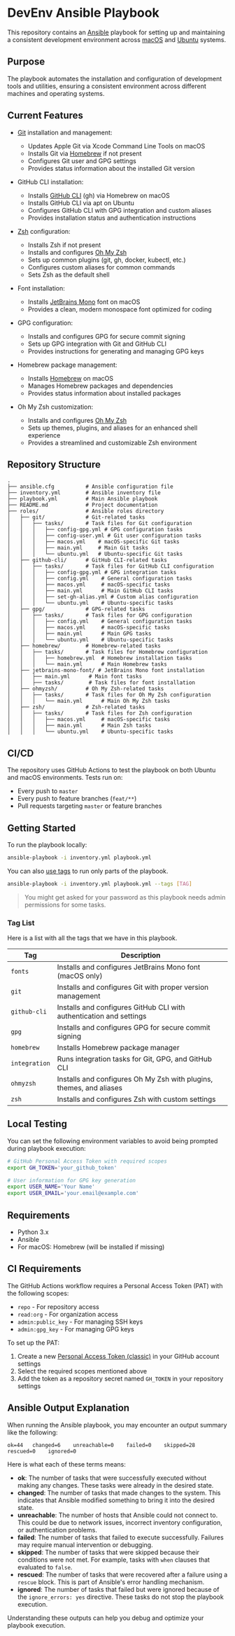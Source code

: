 # DevEnv Ansible Playbook

This repository contains an [Ansible](https://www.ansible.com/) playbook for setting up and maintaining a consistent development environment across [macOS](https://www.apple.com/macos/) and [Ubuntu](https://ubuntu.com/) systems.

## Purpose

The playbook automates the installation and configuration of development tools and utilities, ensuring a consistent environment across different machines and operating systems.

## Current Features

- [Git](https://git-scm.com/) installation and management:
  - Updates Apple Git via Xcode Command Line Tools on macOS
  - Installs Git via [Homebrew](https://brew.sh/) if not present
  - Configures Git user and GPG settings
  - Provides status information about the installed Git version

- GitHub CLI installation:
  - Installs [GitHub CLI](https://cli.github.com/) (gh) via Homebrew on macOS
  - Installs GitHub CLI via apt on Ubuntu
  - Configures GitHub CLI with GPG integration and custom aliases
  - Provides installation status and authentication instructions

- [Zsh](https://www.zsh.org/) configuration:
  - Installs Zsh if not present
  - Installs and configures [Oh My Zsh](https://ohmyz.sh/)
  - Sets up common plugins (git, gh, docker, kubectl, etc.)
  - Configures custom aliases for common commands
  - Sets Zsh as the default shell

- Font installation:
  - Installs [JetBrains Mono](https://www.jetbrains.com/lp/mono/) font on macOS
  - Provides a clean, modern monospace font optimized for coding

- GPG configuration:
  - Installs and configures GPG for secure commit signing
  - Sets up GPG integration with Git and GitHub CLI
  - Provides instructions for generating and managing GPG keys

- Homebrew package management:
  - Installs [Homebrew](https://brew.sh/) on macOS
  - Manages Homebrew packages and dependencies
  - Provides status information about installed packages

- Oh My Zsh customization:
  - Installs and configures [Oh My Zsh](https://ohmyz.sh/)
  - Sets up themes, plugins, and aliases for an enhanced shell experience
  - Provides a streamlined and customizable Zsh environment

## Repository Structure

```
.
├── ansible.cfg          # Ansible configuration file
├── inventory.yml        # Ansible inventory file
├── playbook.yml         # Main Ansible playbook
├── README.md            # Project documentation
├── roles/               # Ansible roles directory
│   ├── git/             # Git-related tasks
│   │   ├── tasks/       # Task files for Git configuration
│   │   │   ├── config-gpg.yml # GPG configuration tasks
│   │   │   ├── config-user.yml # Git user configuration tasks
│   │   │   ├── macos.yml    # macOS-specific Git tasks
│   │   │   ├── main.yml     # Main Git tasks
│   │   │   └── ubuntu.yml   # Ubuntu-specific Git tasks
│   ├── github-cli/      # GitHub CLI-related tasks
│   │   ├── tasks/       # Task files for GitHub CLI configuration
│   │   │   ├── config-gpg.yml # GPG integration tasks
│   │   │   ├── config.yml    # General configuration tasks
│   │   │   ├── macos.yml     # macOS-specific tasks
│   │   │   ├── main.yml      # Main GitHub CLI tasks
│   │   │   ├── set-gh-alias.yml # Custom alias configuration
│   │   │   └── ubuntu.yml    # Ubuntu-specific tasks
│   ├── gpg/             # GPG-related tasks
│   │   ├── tasks/       # Task files for GPG configuration
│   │   │   ├── config.yml    # General configuration tasks
│   │   │   ├── macos.yml     # macOS-specific tasks
│   │   │   ├── main.yml      # Main GPG tasks
│   │   │   └── ubuntu.yml    # Ubuntu-specific tasks
│   ├── homebrew/        # Homebrew-related tasks
│   │   ├── tasks/       # Task files for Homebrew configuration
│   │   │   ├── homebrew.yml  # Homebrew installation tasks
│   │   │   └── main.yml      # Main Homebrew tasks
│   ├── jetbrains-mono-font/ # JetBrains Mono font installation
│   │   ├── main.yml      # Main font tasks
│   │   ├── tasks/        # Task files for font installation
│   ├── ohmyzsh/         # Oh My Zsh-related tasks
│   │   ├── tasks/       # Task files for Oh My Zsh configuration
│   │   │   └── main.yml      # Main Oh My Zsh tasks
│   ├── zsh/             # Zsh-related tasks
│   │   ├── tasks/       # Task files for Zsh configuration
│   │   │   ├── macos.yml     # macOS-specific tasks
│   │   │   ├── main.yml      # Main Zsh tasks
│   │   │   └── ubuntu.yml    # Ubuntu-specific tasks
```

## CI/CD

The repository uses GitHub Actions to test the playbook on both Ubuntu and macOS environments. Tests run on:
- Every push to `master`
- Every push to feature branches (`feat/**`)
- Pull requests targeting `master` or feature branches

## Getting Started

To run the playbook locally:

```bash
ansible-playbook -i inventory.yml playbook.yml
```

You can also [use tags](https://docs.ansible.com/ansible/latest/playbook_guide/playbooks_tags.html) to run only parts of the playbook.

```bash
ansible-playbook -i inventory.yml playbook.yml --tags [TAG]
```

>You might get asked for your password as this playbook needs
>admin permissions for some tasks.

### Tag List

Here is a list with all the tags that we have in this playbook.

| Tag         | Description                                                                 |
|-------------|-----------------------------------------------------------------------------|
| `fonts`     | Installs and configures JetBrains Mono font (macOS only)                    |
| `git`       | Installs and configures Git with proper version management                  |
| `github-cli`| Installs and configures GitHub CLI with authentication and settings         |
| `gpg`       | Installs and configures GPG for secure commit signing                       |
| `homebrew`  | Installs Homebrew package manager                                           |
| `integration`| Runs integration tasks for Git, GPG, and GitHub CLI                        |
| `ohmyzsh`   | Installs and configures Oh My Zsh with plugins, themes, and aliases         |
| `zsh`       | Installs and configures Zsh with custom settings                            |

## Local Testing

You can set the following environment variables to avoid being prompted during playbook execution:

```bash
# GitHub Personal Access Token with required scopes
export GH_TOKEN='your_github_token'

# User information for GPG key generation
export USER_NAME='Your Name'
export USER_EMAIL='your.email@example.com'
```

## Requirements

- Python 3.x
- Ansible
- For macOS: Homebrew (will be installed if missing) 

## CI Requirements

The GitHub Actions workflow requires a Personal Access Token (PAT) with the following scopes:
- `repo` - For repository access
- `read:org` - For organization access
- `admin:public_key` - For managing SSH keys
- `admin:gpg_key` - For managing GPG keys

To set up the PAT:
1. Create a new [Personal Access Token (classic)](https://github.com/settings/tokens) in your GitHub account settings
2. Select the required scopes mentioned above
3. Add the token as a repository secret named `GH_TOKEN` in your repository settings

## Ansible Output Explanation

When running the Ansible playbook, you may encounter an output summary like the following:

```
ok=44   changed=6    unreachable=0    failed=0    skipped=28   rescued=0    ignored=0
```

Here is what each of these terms means:

- **ok**: The number of tasks that were successfully executed without making any changes. These tasks were already in the desired state.
- **changed**: The number of tasks that made changes to the system. This indicates that Ansible modified something to bring it into the desired state.
- **unreachable**: The number of hosts that Ansible could not connect to. This could be due to network issues, incorrect inventory configuration, or authentication problems.
- **failed**: The number of tasks that failed to execute successfully. Failures may require manual intervention or debugging.
- **skipped**: The number of tasks that were skipped because their conditions were not met. For example, tasks with `when` clauses that evaluated to `false`.
- **rescued**: The number of tasks that were recovered after a failure using a `rescue` block. This is part of Ansible's error handling mechanism.
- **ignored**: The number of tasks that failed but were ignored because of the `ignore_errors: yes` directive. These tasks do not stop the playbook execution.

Understanding these outputs can help you debug and optimize your playbook execution.